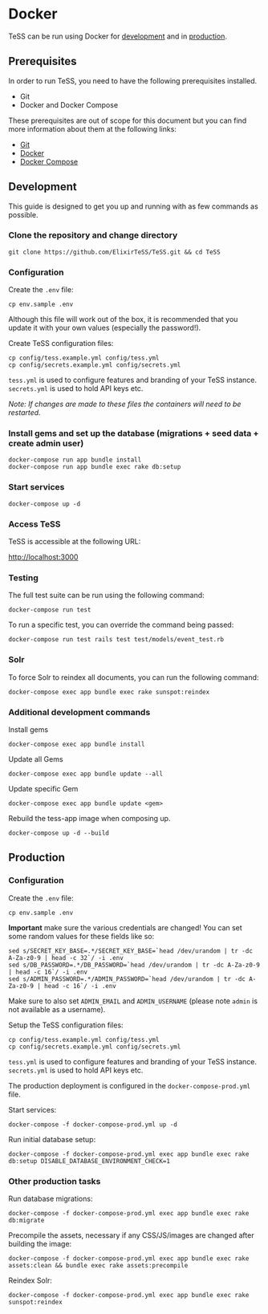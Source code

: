 # Docker

TeSS can be run using Docker for [development](#development) and in [production](#production).

## Prerequisites

In order to run TeSS, you need to have the following prerequisites installed.

- Git
- Docker and Docker Compose

These prerequisites are out of scope for this document but you can find more information about them at the following links:

- [Git](https://git-scm.com/)
- [Docker](https://www.docker.com/)
- [Docker Compose](https://docs.docker.com/compose/)

## Development

This guide is designed to get you up and running with as few commands as possible.

### Clone the repository and change directory

    git clone https://github.com/ElixirTeSS/TeSS.git && cd TeSS

### Configuration

Create the `.env` file:

    cp env.sample .env

Although this file will work out of the box, it is recommended that you update it with your own values (especially the password!).

Create TeSS configuration files:

    cp config/tess.example.yml config/tess.yml
    cp config/secrets.example.yml config/secrets.yml

`tess.yml` is used to configure features and branding of your TeSS instance. `secrets.yml` is used to hold API keys etc.

*Note: If changes are made to these files the containers will need to be restarted.*

### Install gems and set up the database (migrations + seed data + create admin user)

    docker-compose run app bundle install
    docker-compose run app bundle exec rake db:setup

### Start services

    docker-compose up -d

### Access TeSS

TeSS is accessible at the following URL:

<http://localhost:3000>

### Testing

The full test suite can be run using the following command:

    docker-compose run test

To run a specific test, you can override the command being passed:

    docker-compose run test rails test test/models/event_test.rb

### Solr

To force Solr to reindex all documents, you can run the following command:

    docker-compose exec app bundle exec rake sunspot:reindex

### Additional development commands

Install gems

    docker-compose exec app bundle install

Update all Gems

    docker-compose exec app bundle update --all

Update specific Gem

    docker-compose exec app bundle update <gem>

Rebuild the tess-app image when composing up.

    docker-compose up -d --build

## Production

### Configuration

Create the `.env` file:

    cp env.sample .env

**Important** make sure the various credentials are changed! You can set some random values for these fields like so:

    sed s/SECRET_KEY_BASE=.*/SECRET_KEY_BASE=`head /dev/urandom | tr -dc A-Za-z0-9 | head -c 32`/ -i .env
    sed s/DB_PASSWORD=.*/DB_PASSWORD=`head /dev/urandom | tr -dc A-Za-z0-9 | head -c 16`/ -i .env
    sed s/ADMIN_PASSWORD=.*/ADMIN_PASSWORD=`head /dev/urandom | tr -dc A-Za-z0-9 | head -c 16`/ -i .env

Make sure to also set `ADMIN_EMAIL` and `ADMIN_USERNAME` (please note `admin` is not available as a username).

Setup the TeSS configuration files: 

    cp config/tess.example.yml config/tess.yml
    cp config/secrets.example.yml config/secrets.yml

`tess.yml` is used to configure features and branding of your TeSS instance. `secrets.yml` is used to hold API keys etc.

The production deployment is configured in the `docker-compose-prod.yml` file.

Start services:

    docker-compose -f docker-compose-prod.yml up -d

Run initial database setup:

    docker-compose -f docker-compose-prod.yml exec app bundle exec rake db:setup DISABLE_DATABASE_ENVIRONMENT_CHECK=1

### Other production tasks

Run database migrations:

    docker-compose -f docker-compose-prod.yml exec app bundle exec rake db:migrate

Precompile the assets, necessary if any CSS/JS/images are changed after building the image:

    docker-compose -f docker-compose-prod.yml exec app bundle exec rake assets:clean && bundle exec rake assets:precompile

Reindex Solr:

    docker-compose -f docker-compose-prod.yml exec app bundle exec rake sunspot:reindex

